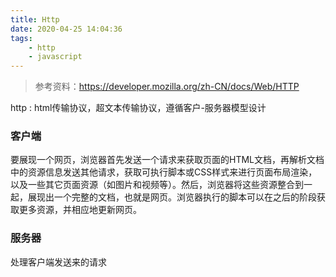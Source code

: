 ```yaml
---
title: Http
date: 2020-04-25 14:04:36
tags:
	- http
	- javascript
---
```


> 参考资料：https://developer.mozilla.org/zh-CN/docs/Web/HTTP

http : html传输协议，超文本传输协议，遵循客户-服务器模型设计



### 客户端

要展现一个网页，浏览器首先发送一个请求来获取页面的HTML文档，再解析文档中的资源信息发送其他请求，获取可执行脚本或CSS样式来进行页面布局渲染，以及一些其它页面资源（如图片和视频等）。然后，浏览器将这些资源整合到一起，展现出一个完整的文档，也就是网页。浏览器执行的脚本可以在之后的阶段获取更多资源，并相应地更新网页。



### 服务器

处理客户端发送来的请求
